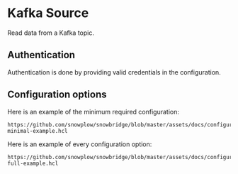 # Kafka Source

Read data from a Kafka topic.

## Authentication

Authentication is done by providing valid credentials in the configuration.

## Configuration options

Here is an example of the minimum required configuration:

```hcl reference
https://github.com/snowplow/snowbridge/blob/master/assets/docs/configuration/sources/kafka-minimal-example.hcl
```

Here is an example of every configuration option:

```hcl reference
https://github.com/snowplow/snowbridge/blob/master/assets/docs/configuration/sources/kafka-full-example.hcl
```
